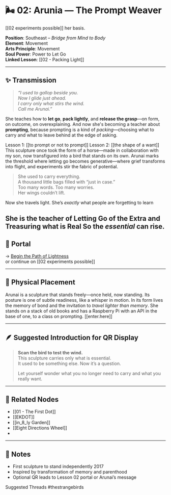# 🌬️ 02: Arunia — The Prompt Weaver
[[02 experiments possible]]  her basis. 

**Position**: Southeast – *Bridge from Mind to Body*  
**Element**: Movement  
**Arts Principle**: Movement  
**Soul Power**: Power to Let Go  
**Linked Lesson**: [[02 - Packing Light]]

---

## ✨ Transmission

> _“I used to gallop beside you.  
> Now I glide just ahead.  
> I carry only what stirs the wind.  
> Call me Arunai.”_

She teaches how to **let go**, **pack lightly**, and **release the grasp**—on form, on outcome, on overexplaining.  And now she's becoming a teacher about **prompting**, because prompting is a kind of _packing_—choosing what to carry and what to leave behind at the edge of asking. 

Lesson 1: [[to prompt or not to prompt]]
Lesson 2: [[the shape of a want]]
This sculpture once took the form of a horse—made in collaboration with my son, now transfigured into a bird that stands on its own. Arunai marks the threshold where letting go becomes generative—where grief transforms into flight, and experiments stir the fabric of potential.

> She used to carry everything.  
> A thousand little bags filled with “just in case.”  
> Too many words. Too many worries.  
> Her wings couldn’t lift.

Now she travels light. She’s _exactly_ what people are forgetting to learn

She is the teacher of **Letting Go of the Extra** and Treasuring what is Real 
So the _essential_ can rise.
---

## 🧭 Portal

→ [Begin the Path of Lightness](https://your-link-here.com)  
or  continue on
[[02 experiments possible]]

---

## 📍 Physical Placement

Arunai is a sculpture that stands freely—once held, now standing. Its posture is one of subtle readiness, like a whisper in motion. In its form lives the memory of bond and the invitation to *travel lighter than memory*. She stands on a stack of old books and has a Raspberry Pi with an API in the base of one, to a class on prompting. [[enter.here]]

---

## 🪶 Suggested Introduction for QR Display

> **Scan the bird to test the wind.**  
> This sculpture carries only what is essential.  
> It used to be something else. Now it’s a question.  
>  
> Let yourself wonder what you no longer need to carry and what you really want. 

---

## 🔗 Related Nodes

- [[01 - The First Dot]]  
- [[EKDOT]]  
- [[in_8_ly Garden]]  
- [[Eight Directions Wheel]]
- 

---

## 📓 Notes

- First sculpture to stand independently  2017
- Inspired by transformation of memory and parenthood  
- Optional QR leads to Lesson 02 portal or Arunai’s message  

Suggested Threads
#thestrangebirds 